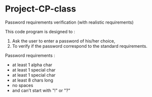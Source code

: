 # Project-CP-class
Password requirements verification (with realistic requirements)

This code program is designed to :
1. Ask the user to enter a password of his/her choice,
2. To verify if the password correspond to the standard requirements.

Password requirements : 
- at least 1 alpha char
- at least 1 special char
- at least 1 special char
- at least 8 chars long 
- no spaces 
- and can't start with "!" or "?"
